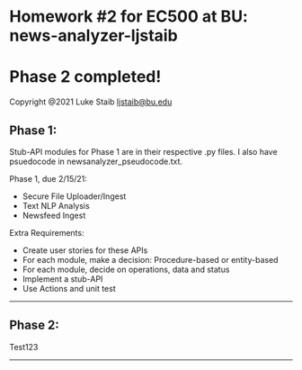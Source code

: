 # Homework #2 for EC500 at BU: news-analyzer-ljstaib

# Phase 2 completed! 

Copyright @2021 
Luke Staib 
ljstaib@bu.edu

Phase 1:
--------------------------------------------------------------------------------------------------------------------------------

Stub-API modules for Phase 1 are in their respective .py files. I also have psuedocode in newsanalyzer_pseudocode.txt.

Phase 1, due 2/15/21:
  - Secure File Uploader/Ingest
  - Text NLP Analysis
  - Newsfeed Ingest

Extra Requirements:
  - Create user stories for these APIs
  - For each module, make a decision:  Procedure-based or entity-based
  - For each module, decide on operations, data and status
  - Implement a stub-API
  - Use Actions and unit test
--------------------------------------------------------------------------------------------------------------------------------

Phase 2:
--------------------------------------------------------------------------------------------------------------------------------

Test123

--------------------------------------------------------------------------------------------------------------------------------
